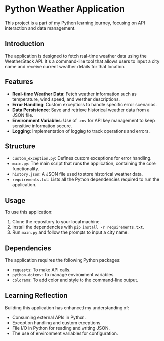 # Python Weather Application

This project is a part of my Python learning journey, focusing on API interaction and data management.

## Introduction

The application is designed to fetch real-time weather data using the WeatherStack API. It's a command-line tool that allows users to input a city name and receive current weather details for that location.

## Features

- **Real-time Weather Data**: Fetch weather information such as temperature, wind speed, and weather descriptions.
- **Error Handling**: Custom exceptions to handle specific error scenarios.
- **Data Persistence**: Save and retrieve historical weather data from a JSON file.
- **Environment Variables**: Use of `.env` for API key management to keep sensitive information secure.
- **Logging**: Implementation of logging to track operations and errors.

## Structure

- `custom_exception.py`: Defines custom exceptions for error handling.
- `main.py`: The main script that runs the application, containing the core functionality.
- `history.json`: A JSON file used to store historical weather data.
- `requirements.txt`: Lists all the Python dependencies required to run the application.

## Usage

To use this application:

1. Clone the repository to your local machine.
2. Install the dependencies with `pip install -r requirements.txt`.
3. Run `main.py` and follow the prompts to input a city name.

## Dependencies

The application requires the following Python packages:

- `requests`: To make API calls.
- `python-dotenv`: To manage environment variables.
- `colorama`: To add color and style to the command-line output.

## Learning Reflection

Building this application has enhanced my understanding of:

- Consuming external APIs in Python.
- Exception handling and custom exceptions.
- File I/O in Python for reading and writing JSON.
- The use of environment variables for configuration.
